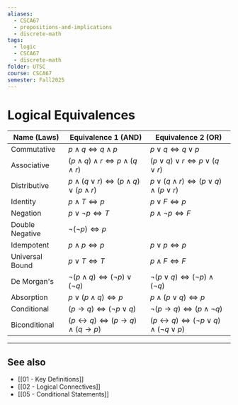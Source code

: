 ```yaml
---
aliases:
  - CSCA67
  - propositions-and-implications
  - discrete-math
tags:
  - logic
  - CSCA67
  - discrete-math
folder: UTSC
course: CSCA67
semester: Fall2025
---
```

# Logical Equivalences

| **Name (Laws)** | **Equivalence 1 (AND)**                                | **Equivalence 2 (OR)**                                                 |
| --------------- | ------------------------------------------------------ | ---------------------------------------------------------------------- |
| Commutative     | $p \land q \iff q \land p$                             | $p \lor q \iff q \lor p$                                               |
| Associative     | $(p \land q) \land r \iff p \land (q \land r)$         | $(p \lor q) \lor r \iff p \lor (q \lor r)$                             |
| Distributive    | $p \land (q \lor r) \iff (p \land q) \lor (p \land r)$ | $p \lor (q \land r) \iff (p \lor q) \land (p \lor r)$                  |
| Identity        | $p \land T \iff p$                                     | $p \lor F \iff p$                                                      |
| Negation        | $p \lor \neg p \iff T$                                 | $p \land \neg p \iff F$                                                |
| Double Negative | $\neg (\neg p) \iff p$                                 |                                                                        |
| Idempotent      | $p \land p \iff p$                                     | $p \lor p \iff p$                                                      |
| Universal Bound | $p \lor T \iff T$                                      | $p \land F \iff F$                                                     |
| De Morgan's     | $\neg(p \land q) \iff (\neg p) \lor (\neg q)$          | $\neg(p \lor q) \iff (\neg p) \land (\neg q)$                          |
| Absorption      | $p \lor (p \land q) \iff p$                            | $p \land (p \lor q) \iff p$                                            |
| Conditional     | $(p \to q) \iff (\neg p \lor q)$                       | $\neg (p \to q) \iff (p \land \neg q)$                                 |
| Biconditional   | $(p \leftrightarrow q) \iff (p \to q) \land (q \to p)$ | $(p \leftrightarrow q) \iff (\neg p \lor q) \land (\neg q \lor p)$     |

---

## See also

- [[01 - Key Definitions]]
- [[02 - Logical Connectives]]
- [[05 - Conditional Statements]]
